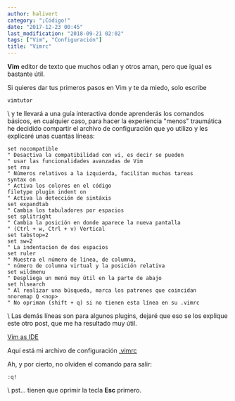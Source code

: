 ```yaml
---
author: halivert
category: "¡Código!"
date: "2017-12-23 00:45"
last_modification: "2018-09-21 02:02"
tags: ["Vim", "Configuración"]
title: "Vimrc"
---
```


**Vim** editor de texto que muchos odian y otros aman, pero que igual es
bastante útil.

Si quieres dar tus primeros pasos en Vim y te da miedo, solo escribe

```shell
vimtutor
```

\\
y te llevará a una guía interactiva donde aprenderás los comandos básicos, en
cualquier caso, para hacer la experiencia "menos" traumática he decidido
compartir el archivo de configuración que yo utilizo y les explicaré unas
cuantas líneas:

<!-- Seguir leyendo -->

```viml
set nocompatible
" Desactiva la compatibilidad con vi, es decir se pueden
" usar las funcionalidades avanzadas de Vim
set rnu
" Números relativos a la izquierda, facilitan muchas tareas
syntax on
" Activa los colores en el código
filetype plugin indent on
" Activa la detección de sintáxis
set expandtab
" Cambia los tabuladores por espacios
set splitright
" Cambia la posición en donde aparece la nueva pantalla
" (Ctrl + w, Ctrl + v) Vertical
set tabstop=2
set sw=2
" La indentacion de dos espacios
set ruler
" Muestra el número de línea, de columna,
" número de columna virtual y la posición relativa
set wildmenu
" Despliega un menú muy útil en la parte de abajo
set hlsearch
" Al realizar una búsqueda, marca los patrones que coincidan
nnoremap Q <nop>
" No opriman (shift + q) si no tienen esta línea en su .vimrc
```

\\
Las demás líneas son para algunos plugins, dejaré que eso se los explique
este otro post, que me ha resultado muy útil.

[Vim as IDE][1]

Aquí está mi archivo de configuración
[.vimrc][2]

Ah, y por cierto, no olviden el comando para salir:

```viml
:q!
```

\\
pst... tienen que oprimir la tecla **Esc** primero.

[1]: http://yannesposito.com/Scratch/en/blog/Vim-as-IDE/
[2]: https://github.com/halivert/vimrc

